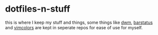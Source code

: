 # dotfiles-n-stuff
this is where I keep my stuff and things, some things like [dwm](https://github.com/ckath/dwm-cate), [barstatus](https://github.com/ckath/sstat) and [vimcolors](https://github.com/ckath/vim-cate) are kept in seperate repos for ease of use for myself.
